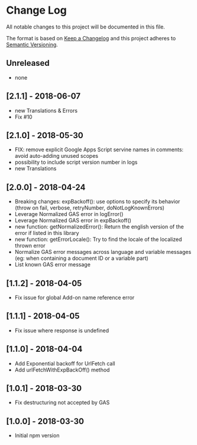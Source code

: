 # Change Log

All notable changes to this project will be documented in this file.

The format is based on [Keep a Changelog](http://keepachangelog.com/)
and this project adheres to [Semantic Versioning](http://semver.org/).

## Unreleased
<!-- Add new, unreleased changes here. -->
* none


## [2.1.1] - 2018-06-07
* new Translations & Errors
* Fix #10

## [2.1.0] - 2018-05-30
* FIX: remove explicit Google Apps Script servine names in comments: avoid auto-adding unused scopes
* possibility to include script version number in logs
* new Translations

## [2.0.0] - 2018-04-24
* Breaking changes: expBackoff(): use options to specify its behavior (throw on fail, verbose, retryNumber, doNotLogKnownErrors)
* Leverage Normalized GAS error in logError()
* Leverage Normalized GAS error in expBackoff()
* new function: getNormalizedError(): Return the english version of the error if listed in this library
* new function: getErrorLocale(): Try to find the locale of the localized thrown error
* Normalize GAS error messages across language and variable messages (eg: when containing a document ID or a variable part)
* List known GAS error message

## [1.1.2] - 2018-04-05
* Fix issue for global Add-on name reference error

## [1.1.1] - 2018-04-05
* Fix issue where response is undefined

## [1.1.0] - 2018-04-04
* Add Exponential backoff for UrlFetch call
* Add urlFetchWithExpBackOff() method

## [1.0.1] - 2018-03-30
* Fix destructuring not accepted by GAS

## [1.0.0] - 2018-03-30
* Initial npm version
